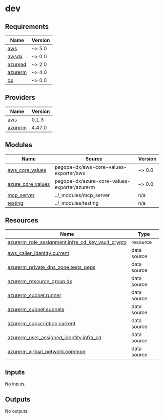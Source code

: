 # dev

<!-- BEGIN_TF_DOCS -->
## Requirements

| Name | Version |
|------|---------|
| <a name="requirement_aws"></a> [aws](#requirement\_aws) | ~> 5.0 |
| <a name="requirement_awsdx"></a> [awsdx](#requirement\_awsdx) | ~> 0.0 |
| <a name="requirement_azuread"></a> [azuread](#requirement\_azuread) | ~> 2.0 |
| <a name="requirement_azurerm"></a> [azurerm](#requirement\_azurerm) | ~> 4.0 |
| <a name="requirement_dx"></a> [dx](#requirement\_dx) | ~> 0.0 |

## Providers

| Name | Version |
|------|---------|
| <a name="provider_aws"></a> [aws](#provider\_aws) | 0.1.3 |
| <a name="provider_azurerm"></a> [azurerm](#provider\_azurerm) | 4.47.0 |

## Modules

| Name | Source | Version |
|------|--------|---------|
| <a name="module_aws_core_values"></a> [aws\_core\_values](#module\_aws\_core\_values) | pagopa-dx/aws-core-values-exporter/aws | ~> 0.0 |
| <a name="module_azure_core_values"></a> [azure\_core\_values](#module\_azure\_core\_values) | pagopa-dx/azure-core-values-exporter/azurerm | ~> 0.0 |
| <a name="module_mcp_server"></a> [mcp\_server](#module\_mcp\_server) | ../_modules/mcp_server | n/a |
| <a name="module_testing"></a> [testing](#module\_testing) | ../_modules/testing | n/a |

## Resources

| Name | Type |
|------|------|
| [azurerm_role_assignment.infra_cd_key_vault_crypto](https://registry.terraform.io/providers/hashicorp/azurerm/latest/docs/resources/role_assignment) | resource |
| [aws_caller_identity.current](https://registry.terraform.io/providers/hashicorp/aws/latest/docs/data-sources/caller_identity) | data source |
| [azurerm_private_dns_zone.tests_peps](https://registry.terraform.io/providers/hashicorp/azurerm/latest/docs/data-sources/private_dns_zone) | data source |
| [azurerm_resource_group.dx](https://registry.terraform.io/providers/hashicorp/azurerm/latest/docs/data-sources/resource_group) | data source |
| [azurerm_subnet.runner](https://registry.terraform.io/providers/hashicorp/azurerm/latest/docs/data-sources/subnet) | data source |
| [azurerm_subnet.subnets](https://registry.terraform.io/providers/hashicorp/azurerm/latest/docs/data-sources/subnet) | data source |
| [azurerm_subscription.current](https://registry.terraform.io/providers/hashicorp/azurerm/latest/docs/data-sources/subscription) | data source |
| [azurerm_user_assigned_identity.infra_cd](https://registry.terraform.io/providers/hashicorp/azurerm/latest/docs/data-sources/user_assigned_identity) | data source |
| [azurerm_virtual_network.common](https://registry.terraform.io/providers/hashicorp/azurerm/latest/docs/data-sources/virtual_network) | data source |

## Inputs

No inputs.

## Outputs

No outputs.
<!-- END_TF_DOCS -->
